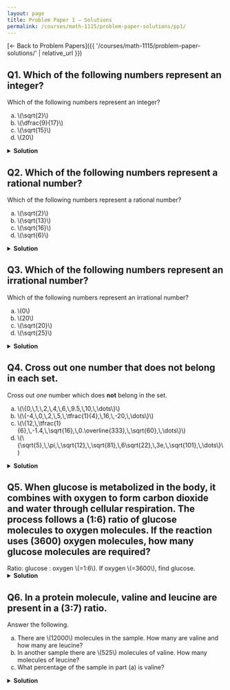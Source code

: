 ```yaml
---
layout: page
title: Problem Paper 1 — Solutions
permalink: /courses/math-1115/problem-paper-solutions/pp1/
---
```


[← Back to Problem Papers]({{ '/courses/math-1115/problem-paper-solutions/' | relative_url }})

## Q1. Which of the following numbers represent an integer?

<div class="problem">
  <div class="prompt">Which of the following numbers represent an integer?</div>
  <ol type="a" class="options four">
  <li>\(\sqrt{2}\)</li>
  <li>\(\dfrac{9}{17}\)</li>
  <li>\(\sqrt{15}\)</li>
  <li>\(20\)</li>
</ol>

</div>

<details class="solution">
  <summary><strong>Solution</strong></summary>

An integer is a whole number (positive, negative, or zero).
$$
\sqrt{2}\approx1.41\notin\mathbb{Z},\qquad
\dfrac{9}{17}\in\mathbb{Q}\setminus\mathbb{Z},\qquad
\sqrt{15}\approx3.87\notin\mathbb{Z},\qquad
20\in\mathbb{Z}.
$$
Thus the correct choice is
$$\boxed{\text{(d) }20}.$$
</details>

## Q2. Which of the following numbers represent a rational number?

<div class="problem">
  <div class="prompt">Which of the following numbers represent a rational number?</div>
  <ol type="a" class="options four">
    <li>\(\sqrt{2}\)</li>
    <li>\(\sqrt{13}\)</li>
    <li>\(\sqrt{16}\)</li>
    <li>\(\sqrt{6}\)</li>
  </ol>
</div>

<details class="solution">
  <summary><strong>Solution</strong></summary>

A rational number can be written as a fraction \(\tfrac{p}{q}\) with \(p,q\in\mathbb{Z}\) and \(q\neq 0\). 
$$
\sqrt{2},\ \sqrt{13},\ \sqrt{6}\ \text{are irrational},\qquad
\sqrt{16}=4\in\mathbb{Z}\subset\mathbb{Q}.
$$
Hence the correct choice is \(\boxed{\text{(c) }\sqrt{16}}\).
</details>



## Q3. Which of the following numbers represent an irrational number?

<div class="problem">
  <div class="prompt">Which of the following numbers represent an irrational number?</div>
  <ol type="a" class="options four">
    <li>\(0\)</li>
    <li>\(20\)</li>
    <li>\(\sqrt{20}\)</li>
    <li>\(\sqrt{25}\)</li>
  </ol>
</div>

<details class="solution">
  <summary><strong>Solution</strong></summary>

An irrational number cannot be expressed as a ratio of integers.
$$
0\in\mathbb{Z},\qquad 20\in\mathbb{Z},\qquad \sqrt{25}=5\in\mathbb{Z}.
$$
$$
\sqrt{20}=2\sqrt{5}\notin\mathbb{Q}.
$$
Thus the irrational number is \(\boxed{\text{(c) }\sqrt{20}}\).
</details>



## Q4. Cross out one number that does <strong>not</strong> belong in each set.

<div class="problem">
  <div class="prompt">Cross out <em>one</em> number which does <strong>not</strong> belong in the set.</div>
  <ol type="a" class="options">
    <li>\(\{0,\,1,\,2,\,4,\,6,\,9.5,\,10,\,\dots\}\)</li>
    <li>\(\{-4,\,0,\,2,\,5,\,\tfrac{1}{4},\,16,\,-20,\,\dots\}\)</li>
    <li>\(\{12,\,\tfrac{1}{6},\,-1.4,\,\sqrt{16},\,0.\overline{333},\,\sqrt{60},\,\dots\}\)</li>
    <li>\(\{\sqrt{5},\,\pi,\,\sqrt{12},\,\sqrt{81},\,6\sqrt{22},\,3e,\,\sqrt{101},\,\dots\}\)</li>
  </ol>
</div>

<details class="solution">
  <summary><strong>Solution</strong></summary>

- (a) Mostly integers (whole numbers); \(9.5\) is not an integer → cross out \(9.5\).<br>
- (b) Integers; \(\tfrac{1}{4}\) is fractional → cross out \(\tfrac{1}{4}\).<br>
- (c) Rationals; \(\sqrt{60}\) is irrational → cross out \(\sqrt{60}\).<br>
- (d) Irrationals; \(\sqrt{81}=9\) is rational → cross out \(\sqrt{81}\).<br>

Therefore,
$$
\boxed{9.5,\ \tfrac{1}{4},\ \sqrt{60},\ \sqrt{81}}.
$$
</details>



## Q5. When glucose is metabolized in the body, it combines with oxygen to form carbon dioxide and water through cellular respiration. The process follows a \(1:6\) ratio of glucose molecules to oxygen molecules. If the reaction uses \(3600\) oxygen molecules, how many glucose molecules are required?

<div class="problem">
  <div class="prompt">
    Ratio: glucose : oxygen \(=1:6\). If oxygen \(=3600\), find glucose.
  </div>
</div>

<details class="solution">
  <summary><strong>Solution</strong></summary>
Let the common scaling factor be \(k\). Then glucose \(=1k\), oxygen \(=6k\).
From \(6k=3600\), we get \(k=3600/6=600\).  
Therefore glucose \(=1k=600\).

$$\boxed{600\ \text{glucose molecules}}.$$
</details>



## Q6. In a protein molecule, valine and leucine are present in a \(3:7\) ratio.

<div class="problem">
  <div class="prompt">Answer the following.</div>
  <ol type="a" class="options">
    <li>There are \(12000\) molecules in the sample. How many are valine and how many are leucine?</li>
    <li>In another sample there are \(525\) molecules of valine. How many molecules of leucine?</li>
    <li>What percentage of the sample in part (a) is valine?</li>
  </ol>
</div>

<details class="solution">
  <summary><strong>Solution</strong></summary>

Write \(\text{valine}:\text{leucine}=3:7\). The total “parts” is \(3+7=10\).

<ol type="a">
  <li>
    Each part represents \(12000/10=1200\) molecules.  <br>
    Hence \(\text{valine}=3\times1200=3600\), \(\text{leucine}=7\times1200=8400\). <br>
    <br>
  </li>
  <li>
    Let \(3k=525\Rightarrow k=175\). Then \(\text{leucine}=7k=7\times175=1225\).   <br>
    (Equivalently, \(\text{leucine}=\frac{7}{3}\cdot525=1225\).)  <br>
  </li>
  <li>
    Valine is \(\dfrac{3}{10}=0.3=30\%\).   <br>
    Check: \(3600/12000=0.3\).  <br>
  </li>
</ol>

















</details>


